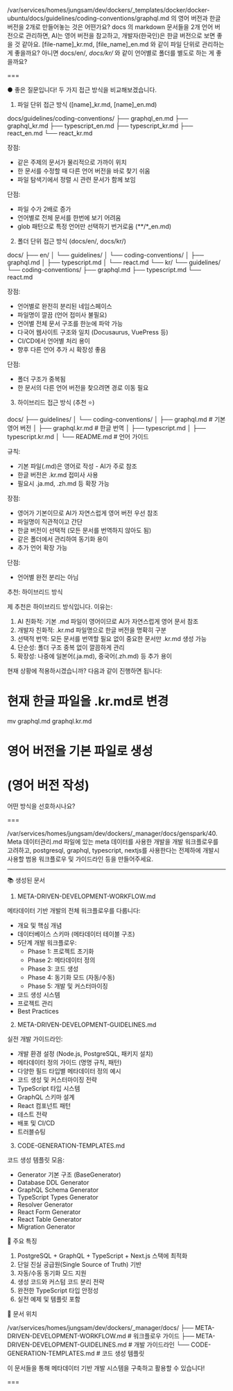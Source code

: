 /var/services/homes/jungsam/dev/dockers/_templates/docker/docker-ubuntu/docs/guidelines/coding-conventions/graphql.md 의 영어 버전과 한글 버전을 2개로 만들어놓는 것은 어떤가요? docs 의 markdown 문서들을 2개 언어 버전으로 관리하면, AI는 영어 버전을 참고하고, 개발자(한국인)은 한글 버전으로 보면 좋을 것 같아요.
[file-name]_kr.md, [file_name]_en.md 와 같이 파일 단위로 관리하는 게 좋을까요? 아니면 docs/en/*, docs/kr/* 와 같이 언어별로 폴더를 별도로 하는 게 좋을까요?

===

● 좋은 질문입니다! 두 가지 접근 방식을 비교해보겠습니다.

  1. 파일 단위 접근 방식 ([name]_kr.md, [name]_en.md)

  docs/guidelines/coding-conventions/
  ├── graphql_en.md
  ├── graphql_kr.md
  ├── typescript_en.md
  ├── typescript_kr.md
  ├── react_en.md
  └── react_kr.md

  장점:
  - 같은 주제의 문서가 물리적으로 가까이 위치
  - 한 문서를 수정할 때 다른 언어 버전을 바로 찾기 쉬움
  - 파일 탐색기에서 정렬 시 관련 문서가 함께 보임

  단점:
  - 파일 수가 2배로 증가
  - 언어별로 전체 문서를 한번에 보기 어려움
  - glob 패턴으로 특정 언어만 선택하기 번거로움 (**/*_en.md)

  2. 폴더 단위 접근 방식 (docs/en/, docs/kr/)

  docs/
  ├── en/
  │   └── guidelines/
  │       └── coding-conventions/
  │           ├── graphql.md
  │           ├── typescript.md
  │           └── react.md
  └── kr/
      └── guidelines/
          └── coding-conventions/
              ├── graphql.md
              ├── typescript.md
              └── react.md

  장점:
  - 언어별로 완전히 분리된 네임스페이스
  - 파일명이 깔끔 (언어 접미사 불필요)
  - 언어별 전체 문서 구조를 한눈에 파악 가능
  - 다국어 웹사이트 구조와 일치 (Docusaurus, VuePress 등)
  - CI/CD에서 언어별 처리 용이
  - 향후 다른 언어 추가 시 확장성 좋음

  단점:
  - 폴더 구조가 중복됨
  - 한 문서의 다른 언어 버전을 찾으려면 경로 이동 필요

  3. 하이브리드 접근 방식 (추천 ⭐)

  docs/
  ├── guidelines/
  │   └── coding-conventions/
  │       ├── graphql.md          # 기본 영어 버전
  │       ├── graphql.kr.md       # 한글 번역
  │       ├── typescript.md
  │       ├── typescript.kr.md
  │       └── README.md           # 언어 가이드

  규칙:
  - 기본 파일(.md)은 영어로 작성 - AI가 주로 참조
  - 한글 버전은 .kr.md 접미사 사용
  - 필요시 .ja.md, .zh.md 등 확장 가능

  장점:
  - 영어가 기본이므로 AI가 자연스럽게 영어 버전 우선 참조
  - 파일명이 직관적이고 간단
  - 한글 버전이 선택적 (모든 문서를 번역하지 않아도 됨)
  - 같은 폴더에서 관리하여 동기화 용이
  - 추가 언어 확장 가능

  단점:
  - 언어별 완전 분리는 아님

  추천: 하이브리드 방식

  제 추천은 하이브리드 방식입니다. 이유는:

  1. AI 친화적: 기본 .md 파일이 영어이므로 AI가 자연스럽게 영어 문서 참조
  2. 개발자 친화적: .kr.md 파일명으로 한글 버전을 명확히 구분
  3. 선택적 번역: 모든 문서를 번역할 필요 없이 중요한 문서만 .kr.md 생성 가능
  4. 단순성: 폴더 구조 중복 없이 깔끔하게 관리
  5. 확장성: 나중에 일본어(.ja.md), 중국어(.zh.md) 등 추가 용이

  현재 상황에 적용하시겠습니까? 다음과 같이 진행하면 됩니다:

  # 현재 한글 파일을 .kr.md로 변경
  mv graphql.md graphql.kr.md

  # 영어 버전을 기본 파일로 생성
  # (영어 버전 작성)

  어떤 방식을 선호하시나요?


===

/var/services/homes/jungsam/dev/dockers/_manager/docs/genspark/40. Meta 데이터관리.md 파일에 있는 meta 데이터를 사용한 개발을 개발 워크플로우를 고려하고, postgresql, graphql, typescript, nextjs를 사용한다는 전제하에 개발시 사용할 범용 워크플로우 및 가이드라인 등을 만들어주세요.

---

 📚 생성된 문서

  1. META-DRIVEN-DEVELOPMENT-WORKFLOW.md

  메타데이터 기반 개발의 전체 워크플로우를 다룹니다:
  - 개요 및 핵심 개념
  - 데이터베이스 스키마 (메타데이터 테이블 구조)
  - 5단계 개발 워크플로우:
    - Phase 1: 프로젝트 초기화
    - Phase 2: 메타데이터 정의
    - Phase 3: 코드 생성
    - Phase 4: 동기화 모드 (자동/수동)
    - Phase 5: 개발 및 커스터마이징
  - 코드 생성 시스템
  - 프로젝트 관리
  - Best Practices

  2. META-DRIVEN-DEVELOPMENT-GUIDELINES.md

  실전 개발 가이드라인:
  - 개발 환경 설정 (Node.js, PostgreSQL, 패키지 설치)
  - 메타데이터 정의 가이드 (명명 규칙, 패턴)
  - 다양한 필드 타입별 메타데이터 정의 예시
  - 코드 생성 및 커스터마이징 전략
  - TypeScript 타입 시스템
  - GraphQL 스키마 설계
  - React 컴포넌트 패턴
  - 테스트 전략
  - 배포 및 CI/CD
  - 트러블슈팅

  3. CODE-GENERATION-TEMPLATES.md

  코드 생성 템플릿 모음:
  - Generator 기본 구조 (BaseGenerator)
  - Database DDL Generator
  - GraphQL Schema Generator
  - TypeScript Types Generator
  - Resolver Generator
  - React Form Generator
  - React Table Generator
  - Migration Generator

  🎯 주요 특징

  1. PostgreSQL + GraphQL + TypeScript + Next.js 스택에 최적화
  2. 단일 진실 공급원(Single Source of Truth) 기반
  3. 자동/수동 동기화 모드 지원
  4. 생성 코드와 커스텀 코드 분리 전략
  5. 완전한 TypeScript 타입 안정성
  6. 실전 예제 및 템플릿 포함

  📍 문서 위치

  /var/services/homes/jungsam/dev/dockers/_manager/docs/
  ├── META-DRIVEN-DEVELOPMENT-WORKFLOW.md      # 워크플로우 가이드
  ├── META-DRIVEN-DEVELOPMENT-GUIDELINES.md    # 개발 가이드라인
  └── CODE-GENERATION-TEMPLATES.md             # 코드 생성 템플릿

  이 문서들을 통해 메타데이터 기반 개발 시스템을 구축하고 활용할 수 있습니다!

===

